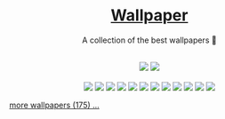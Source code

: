 <div align="center">
    <h1><a href="https://github.com/mobinjavari/Wallpapers">Wallpaper</a></h1>
    <p>A collection of the best wallpapers 🔅</p><br>
    <img src="https://img.shields.io/github/stars/mobinjavari/wallpapers?color=4C8EDA&labelColor=252932" class="github">
    <img src="https://img.shields.io/github/repo-size/mobinjavari/wallpapers?color=4C8EDA&labelColor=252932" class="github"><br><br>
    <img src="./wallpapers/Desktop-1151.jpg" width="auto">
    <img src="./wallpapers/Desktop-1160.jpg" width="auto">
    <img src="./wallpapers/Desktop-1171.jpg" width="auto">
    <img src="./wallpapers/Desktop-1175.png" width="auto">
    <img src="./wallpapers/Desktop-1179.png" width="auto">
    <img src="./wallpapers/Desktop-1272.jpg" width="auto">
    <img src="./wallpapers/Desktop-13110.png" width="auto">
    <img src="./wallpapers/Desktop-1291.jpg" width="auto">
    <img src="./wallpapers/Desktop-13119.png" width="auto">
    <img src="./wallpapers/Desktop-1231.jpg" width="auto">
    <img src="./wallpapers/Desktop-1241.jpg" width="auto">
    <img src="./wallpapers/Desktop-1295.jpg" width="auto">
    <p align="left"><a href="https://github.com/mobinjavari/wallpapers/tree/main/wallpapers">more wallpapers (175) ...</a></p>
</div><br>
